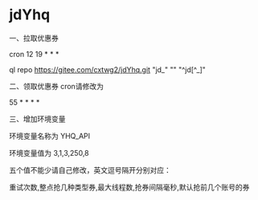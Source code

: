 
# jdYhq
一、拉取优惠券

cron 12 19 * * *

ql repo https://gitee.com/cxtwg2/jdYhq.git "jd_" "" "^jd[^_]"



二、领取优惠券 cron请修改为

55 * * * *



三、增加环境变量

环境变量名称为  YHQ_API

环境变量值为 3,1,3,250,8  

五个值不能少请自己修改，英文逗号隔开分别对应： 

重试次数,整点抢几种类型券,最大线程数,抢券间隔毫秒,默认抢前几个账号的券

